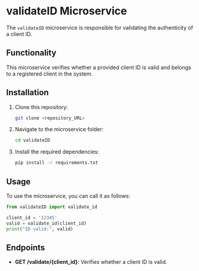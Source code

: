 
# validateID Microservice

The `validateID` microservice is responsible for validating the authenticity of a client ID.

## Functionality

This microservice verifies whether a provided client ID is valid and belongs to a registered client in the system.

## Installation

1. Clone this repository:

   ```bash
   git clone <repository_URL>
   ```

2. Navigate to the microservice folder:

   ```bash
   cd validateID
   ```

3. Install the required dependencies:

   ```bash
   pip install -r requirements.txt
   ```

## Usage

To use the microservice, you can call it as follows:

```python
from validateID import validate_id

client_id = '12345'
valid = validate_id(client_id)
print("ID valid:", valid)
```

## Endpoints

- **GET /validate/{client_id}**: Verifies whether a client ID is valid.
